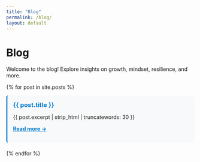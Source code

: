 ```yaml
---
title: "Blog"
permalink: /blog/
layout: default
---
```


# Blog  

Welcome to the blog! Explore insights on growth, mindset, resilience, and more.  

{% for post in site.posts %}
<div style="border-left: 3px solid #007ACC; padding: 15px; margin-bottom: 20px; background: #f8f9fa; border-radius: 5px;">
  <h3 style="margin: 0;"><a href="{{ post.url }}" style="color: #007ACC; text-decoration: none;">{{ post.title }}</a></h3>
  
  <p>{{ post.excerpt | strip_html | truncatewords: 30 }} </p>
  <p><a href="{{ post.url }}" style="color: #007ACC; font-weight: bold;">Read more →</a></p>

</div>
{% endfor %}
